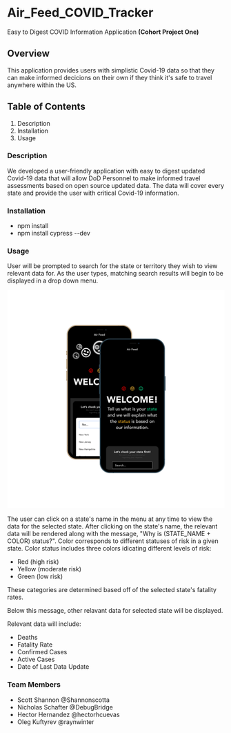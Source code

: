 <!-- Project Title - The name of the project -->

# Air_Feed_COVID_Tracker
Easy to Digest COVID Information Application **(Cohort Project One)**


<!-- Overview - A brief description outlining what the project is -->

## Overview
This application provides users with simplistic Covid-19 data so that they can make informed decicions on their own if they think it's safe to travel anywhere within the US.


<!-- Table of Contents - You can link to the different sections below -->

## Table of Contents
1. Description
2. Installation
3. Usage

<!-- Description - A more detailed outline of the project. What does it do? Is there a high level list of features? If describing a project that has visual features, consider adding pictures or animations of the features and functionality in this section. See Adding Screen Captures below. -->

### Description
We developed a user-friendly application with easy to digest updated Covid-19 data that will allow
DoD Personnel to make informed travel assessments based on open source updated data. The data will cover every state and provide the user with critical Covid-19 information.

<!-- Installation - How can another developer get your project up and running on their own? What dependencies are required? Are there environmental requirements? Be specific, and outline steps to take in order to get the project running. -->

### Installation
- npm install
- npm install cypress --dev


<!-- Usage - Further details on how the project is meant to be used may be helpful. For a library or framework, this section would outline how to use the library within another project (see socket.io  ). For a service that is meant to be used within a larger project architecture, instructions on how to integrate may be necessary (see node-statsD  ). -->

### Usage
User will be prompted to search for the state or territory they wish to view relevant data for. As the user types, matching search results will begin to be displayed in a drop down menu.

![Main Screen](https://github.com/DebugBridge/Air_Feed_COVID_Tracker/blob/main/ReadMeSrc/ss2.png?raw=true)

The user can click on a state's name in the menu at any time to view the data for the selected state. After clicking on the state's name, the relevant data will be rendered along with the message, "Why is (STATE_NAME + COLOR) status?". Color corresponds to different statuses of risk in a given state. Color status includes three colors idicating different levels of risk:
- Red (high risk)
- Yellow (moderate risk)
- Green (low risk)

These categories are determined based off of the selected state's fatality rates.


Below this message, other relavant data for selected state will be displayed.

Relevant data will include:
- Deaths
- Fatality Rate
- Confirmed Cases
- Active Cases
- Date of Last Data Update

### Team Members
- Scott Shannon @Shannonscotta
- Nicholas Schafter @DebugBridge
- Hector Hernandez @hectorhcuevas
- Oleg Kuftyrev @raynwinter